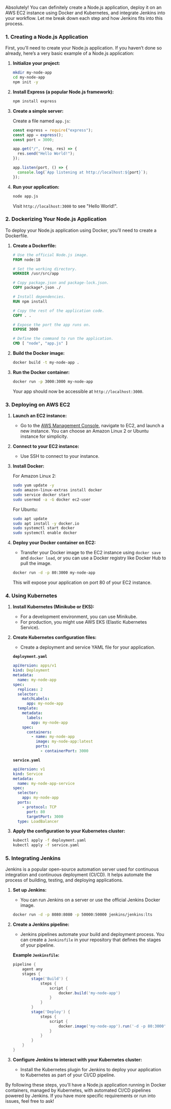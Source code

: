 Absolutely! You can definitely create a Node.js application, deploy it on an AWS EC2 instance using Docker and Kubernetes, and integrate Jenkins into your workflow. Let me break down each step and how Jenkins fits into this process.

### 1. **Creating a Node.js Application**

First, you'll need to create your Node.js application. If you haven’t done so already, here’s a very basic example of a Node.js application:

1. **Initialize your project:**

   ```bash
   mkdir my-node-app
   cd my-node-app
   npm init -y
   ```

2. **Install Express (a popular Node.js framework):**

   ```bash
   npm install express
   ```

3. **Create a simple server:**

   Create a file named `app.js`:

   ```javascript
   const express = require("express");
   const app = express();
   const port = 3000;

   app.get("/", (req, res) => {
     res.send("Hello World!");
   });

   app.listen(port, () => {
     console.log(`App listening at http://localhost:${port}`);
   });
   ```

4. **Run your application:**

   ```bash
   node app.js
   ```

   Visit `http://localhost:3000` to see "Hello World!".

### 2. **Dockerizing Your Node.js Application**

To deploy your Node.js application using Docker, you’ll need to create a Dockerfile.

1. **Create a Dockerfile:**

   ```Dockerfile
   # Use the official Node.js image.
   FROM node:18

   # Set the working directory.
   WORKDIR /usr/src/app

   # Copy package.json and package-lock.json.
   COPY package*.json ./

   # Install dependencies.
   RUN npm install

   # Copy the rest of the application code.
   COPY . .

   # Expose the port the app runs on.
   EXPOSE 3000

   # Define the command to run the application.
   CMD [ "node", "app.js" ]
   ```

2. **Build the Docker image:**

   ```bash
   docker build -t my-node-app .
   ```

3. **Run the Docker container:**

   ```bash
   docker run -p 3000:3000 my-node-app
   ```

   Your app should now be accessible at `http://localhost:3000`.

### 3. **Deploying on AWS EC2**

1. **Launch an EC2 instance:**

   - Go to the [AWS Management Console](https://aws.amazon.com/console/), navigate to EC2, and launch a new instance. You can choose an Amazon Linux 2 or Ubuntu instance for simplicity.

2. **Connect to your EC2 instance:**

   - Use SSH to connect to your instance.

3. **Install Docker:**

   For Amazon Linux 2:

   ```bash
   sudo yum update -y
   sudo amazon-linux-extras install docker
   sudo service docker start
   sudo usermod -a -G docker ec2-user
   ```

   For Ubuntu:

   ```bash
   sudo apt update
   sudo apt install -y docker.io
   sudo systemctl start docker
   sudo systemctl enable docker
   ```

4. **Deploy your Docker container on EC2:**

   - Transfer your Docker image to the EC2 instance using `docker save` and `docker load`, or you can use a Docker registry like Docker Hub to pull the image.

   ```bash
   docker run -d -p 80:3000 my-node-app
   ```

   This will expose your application on port 80 of your EC2 instance.

### 4. **Using Kubernetes**

1. **Install Kubernetes (Minikube or EKS):**

   - For a development environment, you can use Minikube.
   - For production, you might use AWS EKS (Elastic Kubernetes Service).

2. **Create Kubernetes configuration files:**

   - Create a deployment and service YAML file for your application.

   **`deployment.yaml`**

   ```yaml
   apiVersion: apps/v1
   kind: Deployment
   metadata:
     name: my-node-app
   spec:
     replicas: 2
     selector:
       matchLabels:
         app: my-node-app
     template:
       metadata:
         labels:
           app: my-node-app
       spec:
         containers:
           - name: my-node-app
             image: my-node-app:latest
             ports:
               - containerPort: 3000
   ```

   **`service.yaml`**

   ```yaml
   apiVersion: v1
   kind: Service
   metadata:
     name: my-node-app-service
   spec:
     selector:
       app: my-node-app
     ports:
       - protocol: TCP
         port: 80
         targetPort: 3000
     type: LoadBalancer
   ```

3. **Apply the configuration to your Kubernetes cluster:**

   ```bash
   kubectl apply -f deployment.yaml
   kubectl apply -f service.yaml
   ```

### 5. **Integrating Jenkins**

Jenkins is a popular open-source automation server used for continuous integration and continuous deployment (CI/CD). It helps automate the process of building, testing, and deploying applications.

1. **Set up Jenkins:**

   - You can run Jenkins on a server or use the official Jenkins Docker image.

   ```bash
   docker run -d -p 8080:8080 -p 50000:50000 jenkins/jenkins:lts
   ```

2. **Create a Jenkins pipeline:**

   - Jenkins pipelines automate your build and deployment process. You can create a `Jenkinsfile` in your repository that defines the stages of your pipeline.

   **Example `Jenkinsfile`:**

   ```groovy
   pipeline {
       agent any
       stages {
           stage('Build') {
               steps {
                   script {
                       docker.build('my-node-app')
                   }
               }
           }
           stage('Deploy') {
               steps {
                   script {
                       docker.image('my-node-app').run('-d -p 80:3000')
                   }
               }
           }
       }
   }
   ```

3. **Configure Jenkins to interact with your Kubernetes cluster:**
   - Install the Kubernetes plugin for Jenkins to deploy your application to Kubernetes as part of your CI/CD pipeline.

By following these steps, you’ll have a Node.js application running in Docker containers, managed by Kubernetes, with automated CI/CD pipelines powered by Jenkins. If you have more specific requirements or run into issues, feel free to ask!
